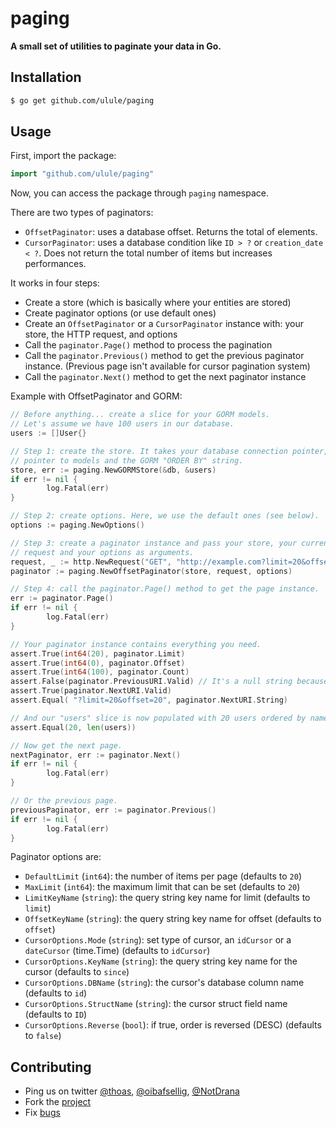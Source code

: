 # paging

**A small set of utilities to paginate your data in Go.**

## Installation

```bash
$ go get github.com/ulule/paging
```

## Usage

First, import the package:

```go
import "github.com/ulule/paging"
```

Now, you can access the package through `paging` namespace.

There are two types of paginators:
- `OffsetPaginator`: uses a database offset. Returns the total of elements.
- `CursorPaginator`: uses a database condition like `ID > ?` or `creation_date < ?`. Does not return the total number of items but increases performances.

It works in four steps:

* Create a store (which is basically where your entities are stored)
* Create paginator options (or use default ones)
* Create an `OffsetPaginator` or a `CursorPaginator` instance with: your store, the HTTP request, and options
* Call the `paginator.Page()` method to process the pagination
* Call the `paginator.Previous()` method to get the previous paginator instance. (Previous page isn't available for cursor pagination system)
* Call the `paginator.Next()` method to get the next paginator instance

Example with OffsetPaginator and GORM:

```go
// Before anything... create a slice for your GORM models.
// Let's assume we have 100 users in our database.
users := []User{}

// Step 1: create the store. It takes your database connection pointer, a
// pointer to models and the GORM "ORDER BY" string.
store, err := paging.NewGORMStore(&db, &users)
if err != nil {
        log.Fatal(err)
}

// Step 2: create options. Here, we use the default ones (see below).
options := paging.NewOptions()

// Step 3: create a paginator instance and pass your store, your current HTTP
// request and your options as arguments.
request, _ := http.NewRequest("GET", "http://example.com?limit=20&offset=0", nil)
paginator := paging.NewOffsetPaginator(store, request, options)

// Step 4: call the paginator.Page() method to get the page instance.
err := paginator.Page()
if err != nil {
        log.Fatal(err)
}

// Your paginator instance contains everything you need.
assert.True(int64(20), paginator.Limit)
assert.True(int64(0), paginator.Offset)
assert.True(int64(100), paginator.Count)
assert.False(paginator.PreviousURI.Valid) // It's a null string because no previous page
assert.True(paginator.NextURI.Valid)
assert.Equal( "?limit=20&offset=20", paginator.NextURI.String)

// And our "users" slice is now populated with 20 users ordered by name.
assert.Equal(20, len(users))

// Now get the next page.
nextPaginator, err := paginator.Next()
if err != nil {
        log.Fatal(err)
}

// Or the previous page.
previousPaginator, err := paginator.Previous()
if err != nil {
        log.Fatal(err)
}
```

Paginator options are:

* `DefaultLimit` (`int64`): the number of items per page (defaults to `20`)
* `MaxLimit` (`int64`): the maximum limit that can be set (defaults to `20`)
* `LimitKeyName` (`string`): the query string key name for limit (defaults to `limit`)
* `OffsetKeyName` (`string`): the query string key name for offset (defaults to `offset`)
* `CursorOptions.Mode` (`string`): set type of cursor, an `idCursor` or a `dateCursor` (time.Time) (defaults to `idCursor`)
* `CursorOptions.KeyName` (`string`): the query string key name for the cursor (defaults to `since`)
* `CursorOptions.DBName` (`string`): the cursor's database column name (defaults to `id`)
* `CursorOptions.StructName` (`string`): the cursor struct field name (defaults to `ID`)
* `CursorOptions.Reverse` (`bool`): if true, order is reversed (DESC) (defaults to `false`)

## Contributing

* Ping us on twitter [@thoas](https://twitter.com/thoas), [@oibafsellig](https://twitter.com/oibafsellig), [@NotDrana](https://twitter.com/notdrana)
* Fork the [project](https://github.com/ulule/paging)
* Fix [bugs](https://github.com/ulule/paging/issues)
